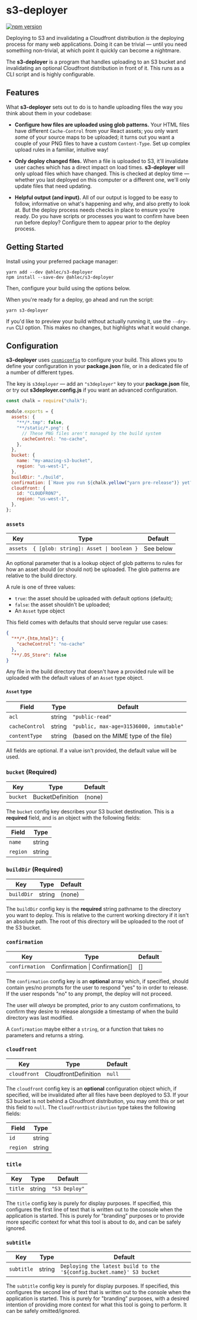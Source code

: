 # s3-deployer

[![npm version](https://badge.fury.io/js/@ahlec%2Fs3-deployer.svg)](https://badge.fury.io/js/@ahlec%2Fs3-deployer)

Deploying to S3 and invalidating a Cloudfront distribution _is_ the deploying process for many web applications. Doing it can be trivial — until you need something non-trivial, at which point it quickly can become a nightmare.

The **s3-deployer** is a program that handles uploading to an S3 bucket and invalidating an optional Cloudfront distribution in front of it. This runs as a CLI script and is highly configurable.

## Features

What **s3-deployer** sets out to do is to handle uploading files the way you think about them in your codebase:

- **Configure how files are uploaded using glob patterns.** Your HTML files have different `Cache-Control` from your React assets; you only want _some_ of your source maps to be uploaded; it turns out you want a couple of your PNG files to have a custom `Content-Type`. Set up complex upload rules in a familiar, intuitive way!

- **Only deploy changed files.** When a file is uploaded to S3, it'll invalidate user caches which has a direct impact on load times. **s3-deployer** will only upload files which have changed. This is checked at deploy time — whether you last deployed on this computer or a different one, we'll only update files that need updating.

- **Helpful output (and input).** All of our output is logged to be easy to follow, informative on what's happening and why, and also pretty to look at. But the deploy process needs checks in place to ensure you're ready. Do you have scripts or processes you want to confirm have been run before deploy? Configure them to appear prior to the deploy process.

## Getting Started

Install using your preferred package manager:

```
yarn add --dev @ahlec/s3-deployer
npm install --save-dev @ahlec/s3-deployer
```

Then, configure your build using the options below.

When you're ready for a deploy, go ahead and run the script:

```
yarn s3-deployer
```

If you'd like to preview your build without actually running it, use the `--dry-run` CLI option. This makes no changes, but highlights what it would change.

## Configuration

**s3-deployer** uses [`cosmiconfig`](https://github.com/davidtheclark/cosmiconfig) to configure your build. This allows you to define your configuration in your **package.json** file, or in a dedicated file of a number of different types.

The key is `s3deployer` — add an `"s3deployer"` key to your **package.json** file, or try out **s3deployer.config.js** if you want an advanced configuration.

```javascript
const chalk = require("chalk");

module.exports = {
  assets: {
    "**/*.tmp": false,
    "**/static/*.png": {
      // These PNG files aren't managed by the build system
      cacheControl: "no-cache",
    },
  },
  bucket: {
    name: "my-amazing-s3-bucket",
    region: "us-west-1",
  },
  buildDir: "./build",
  confirmation: [`Have you run ${chalk.yellow("yarn pre-release")} yet?`],
  cloudfront: {
    id: "CL0UDFR0N7",
    region: "us-west-1",
  },
};
```

### `assets`

| Key      | Type                                   | Default   |
| -------- | -------------------------------------- | --------- |
| `assets` | `{ [glob: string]: Asset \| boolean }` | See below |

An optional parameter that is a lookup object of glob patterns to rules for how an asset should (or should not) be uploaded. The glob patterns are relative to the build directory.

A rule is one of three values:

- `true`: the asset should be uploaded with default options (default);
- `false`: the asset shouldn't be uploaded;
- An `Asset` type object

This field comes with defaults that should serve regular use cases:

```json
{
  "**/*.{htm,html}": {
    "cacheControl": "no-cache"
  },
  "**/.DS_Store": false
}
```

Any file in the build directory that doesn't have a provided rule will be uploaded with the default values of an `Asset` type object.

#### `Asset` type

| Field          | Type   | Default                                 |
| -------------- | ------ | --------------------------------------- |
| `acl`          | string | `"public-read"`                         |
| `cacheControl` | string | `"public, max-age=31536000, immutable"` |
| `contentType`  | string | (based on the MIME type of the file)    |

All fields are optional. If a value isn't provided, the default value will be used.

### `bucket` (Required)

| Key      | Type             | Default |
| -------- | ---------------- | ------- |
| `bucket` | BucketDefinition | (none)  |

The `bucket` config key describes your S3 bucket destination. This is a **required** field, and is an object with the following fields:

| Field    | Type   |
| -------- | ------ |
| `name`   | string |
| `region` | string |

### `buildDir` (Required)

| Key        | Type   | Default |
| ---------- | ------ | ------- |
| `buildDir` | string | (none)  |

The `buildDir` config key is the **required** string pathname to the directory you want to deploy. This is relative to the current working directory if it isn't an absolute path. The root of this directory will be uploaded to the root of the S3 bucket.

### `confirmation`

| Key            | Type                           | Default |
| -------------- | ------------------------------ | ------- |
| `confirmation` | Confirmation \| Confirmation[] | []      |

The `confirmation` config key is an **optional** array which, if specified, should contain yes/no prompts for the user to respond "yes" to in order to release. If the user responds "no" to any prompt, the deploy will not proceed.

The user will _always_ be prompted, prior to any custom confirmations, to confirm they desire to release alongside a timestamp of when the build directory was last modified.

A `Confirmation` maybe either a `string`, or a function that takes no parameters and returns a string.

### `cloudfront`

| Key          | Type                 | Default |
| ------------ | -------------------- | ------- |
| `cloudfront` | CloudfrontDefinition | `null`  |

The `cloudfront` config key is an **optional** configuration object which, if specified, will be invalidated after all files have been deployed to S3. If your S3 bucket is not behind a Cloudfront distribution, you may omit this or set this field to `null`. The `CloudfrontDistribution` type takes the following fields:

| Field    | Type   |
| -------- | ------ |
| `id`     | string |
| `region` | string |

### `title`

| Key     | Type   | Default       |
| ------- | ------ | ------------- |
| `title` | string | `"S3 Deploy"` |

The `title` config key is purely for display purposes. If specified, this configures the first line of text that is written out to the console when the application is started. This is purely for "branding" purposes or to provide more specific context for what this tool is about to do, and can be safely ignored.

### `subtitle`

| Key        | Type   | Default                                                               |
| ---------- | ------ | --------------------------------------------------------------------- |
| `subtitle` | string | `Deploying the latest build to the '${config.bucket.name}' S3 bucket` |

The `subtitle` config key is purely for display purposes. If specified, this configures the second line of text that is written out to the console when the application is started. This is purely for "branding" purposes, with a desired intention of providing more context for what this tool is going to perform. It can be safely omitted/ignored.

